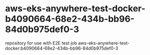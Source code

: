 # aws-eks-anywhere-test-docker-b4090664-68e2-434b-bb96-84d0b975def0-3
repository for use with E2E test job aws-eks-anywhere-test-docker:b4090664-68e2-434b-bb96-84d0b975def0-3
